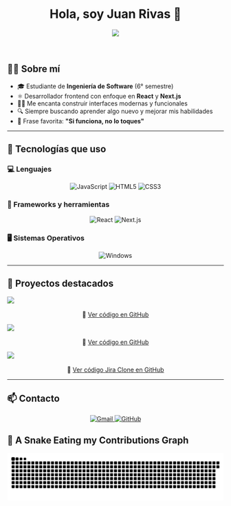 <h1 align="center">Hola, soy Juan Rivas 👋</h1>
<p align="center">
  <a href="https://github.com/DenverCoder1/readme-typing-svg">
    <img src="https://readme-typing-svg.herokuapp.com?font=Fira+Code&color=%23F7DF1E&size=25&center=true&vCenter=true&width=600&height=100&lines=Estudiante+de+Ingeniería+de+Software;Apasionado+por+el+Desarrollo+Web;React+%7C+Next.js+Developer;Siempre+aprendiendo+cosas+nuevas;Si+funciona,+no+lo+toques+😄">
  </a>
</p>

<br>

## 🧑‍🎓 Sobre mí

- 🎓 Estudiante de **Ingeniería de Software** (6° semestre)
- ⚛️ Desarrollador frontend con enfoque en **React** y **Next.js**
- 👨‍💻 Me encanta construir interfaces modernas y funcionales
- 🔍 Siempre buscando aprender algo nuevo y mejorar mis habilidades
- 💬 Frase favorita: **"Si funciona, no lo toques"**

---

## 🚀 Tecnologías que uso

### 💻 Lenguajes

<p align="center">
  <img alt="JavaScript" src="https://img.shields.io/badge/JavaScript-%23F7DF1E.svg?style=plastic&logo=javascript&logoColor=black"/>
  <img alt="HTML5" src="https://img.shields.io/badge/HTML5-%23E34F26.svg?style=plastic&logo=html5&logoColor=white"/>
  <img alt="CSS3" src="https://img.shields.io/badge/CSS3-%231572B6.svg?style=plastic&logo=css3&logoColor=white"/>
</p>

### 🧩 Frameworks y herramientas

<p align="center">
  <img alt="React" src="https://img.shields.io/badge/React-%2361DAFB.svg?style=plastic&logo=react&logoColor=black"/>
  <img alt="Next.js" src="https://img.shields.io/badge/Next.js-black?style=plastic&logo=next.js&logoColor=white"/>
</p>

### 🖥️ Sistemas Operativos

<p align="center">
  <img alt="Windows" src="https://img.shields.io/badge/Windows-0078D6.svg?style=plastic&logo=windows&logoColor=white"/>
</p>

---

## 📂 Proyectos destacados

<!-- 📋 To-Do List -->
<a href="https://to-do-list-qb8e0l059-juanrivas1304s-projects.vercel.app/" target="_blank" align="center">
  <img src="https://github-readme-stats.vercel.app/api/pin/?username=JuanRivas1304&repo=To-Do-List&theme=tokyonight" />
</a>
<p align="center">
  🔗 <a href="https://github.com/JuanRivas1304/To-Do-List">Ver código en GitHub</a>
</p>

<!-- 🧮 Calculadora -->
<a href="https://calculadora-blond-seven.vercel.app/" target="_blank" align="center">
  <img src="https://github-readme-stats.vercel.app/api/pin/?username=JuanRivas1304&repo=Calculadora&theme=tokyonight" />
</a>
<p align="center">
  🔗 <a href="https://github.com/JuanRivas1304/Calculadora">Ver código en GitHub</a>
</p>

  <!-- Jira Clone -->
<a href="https://next14-jira-clone-lzbz.vercel.app/" target="_blank" align="center">
  <img src="https://github-readme-stats.vercel.app/api/pin/?username=JuanRivas1304&repo=next14-jira-clone&theme=tokyonight" />
</a>

<!-- Enlace al código -->
<p align="center">
  🔗 <a href="https://github.com/JuanRivas1304/next14-jira-clone">Ver código Jira Clone en GitHub</a>
</p>
</p>

---

## 📫 Contacto

<p align="center">
  <a href="mailto:nixfe3826@gmail.com">
    <img alt="Gmail" src="https://img.shields.io/badge/Gmail-D14836?style=plastic&logo=gmail&logoColor=white"/>
  </a>
  <a href="https://github.com/JuanRivas1304">
    <img alt="GitHub" src="https://img.shields.io/badge/GitHub-100000?style=plastic&logo=github&logoColor=white"/>
  </a>
</p>

## 🐍 A Snake Eating my Contributions Graph

<p align="center">
  <img src="https://github.com/JuanRivas1304/JuanRivas1304/blob/output/github-contribution-grid-snake.svg" alt="snake game"/>
</p>



